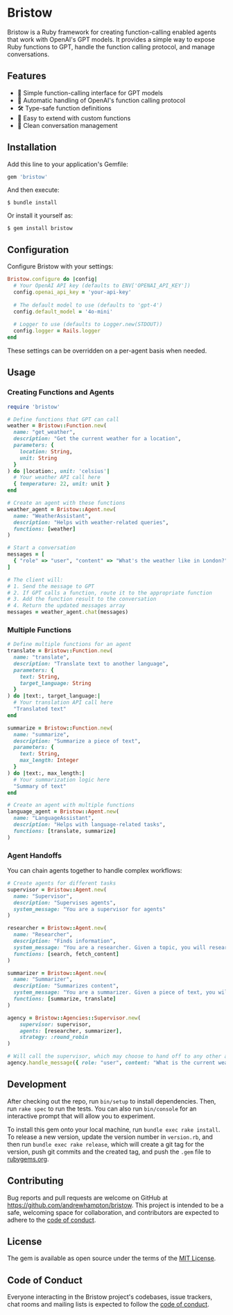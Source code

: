 # Bristow

Bristow is a Ruby framework for creating function-calling enabled agents that work with OpenAI's GPT models. It provides a simple way to expose Ruby functions to GPT, handle the function calling protocol, and manage conversations.

## Features

- 🤖 Simple function-calling interface for GPT models
- 🔄 Automatic handling of OpenAI's function calling protocol
- 🛠 Type-safe function definitions
- 🔌 Easy to extend with custom functions
- 📝 Clean conversation management

## Installation

Add this line to your application's Gemfile:

```ruby
gem 'bristow'
```

And then execute:

    $ bundle install

Or install it yourself as:

    $ gem install bristow

## Configuration

Configure Bristow with your settings:

```ruby
Bristow.configure do |config|
  # Your OpenAI API key (defaults to ENV['OPENAI_API_KEY'])
  config.openai_api_key = 'your-api-key'
  
  # The default model to use (defaults to 'gpt-4')
  config.default_model = '4o-mini'
  
  # Logger to use (defaults to Logger.new(STDOUT))
  config.logger = Rails.logger
end
```

These settings can be overridden on a per-agent basis when needed.

## Usage

### Creating Functions and Agents

```ruby
require 'bristow'

# Define functions that GPT can call
weather = Bristow::Function.new(
  name: "get_weather",
  description: "Get the current weather for a location",
  parameters: {
    location: String,
    unit: String
  }
) do |location:, unit: 'celsius'|
  # Your weather API call here
  { temperature: 22, unit: unit }
end

# Create an agent with these functions
weather_agent = Bristow::Agent.new(
  name: "WeatherAssistant",
  description: "Helps with weather-related queries",
  functions: [weather]
)

# Start a conversation
messages = [
  { "role" => "user", "content" => "What's the weather like in London?" }
]

# The client will:
# 1. Send the message to GPT
# 2. If GPT calls a function, route it to the appropriate function
# 3. Add the function result to the conversation
# 4. Return the updated messages array
messages = weather_agent.chat(messages)
```

### Multiple Functions

```ruby
# Define multiple functions for an agent
translate = Bristow::Function.new(
  name: "translate",
  description: "Translate text to another language",
  parameters: {
    text: String,
    target_language: String
  }
) do |text:, target_language:|
  # Your translation API call here
  "Translated text"
end

summarize = Bristow::Function.new(
  name: "summarize",
  description: "Summarize a piece of text",
  parameters: {
    text: String,
    max_length: Integer
  }
) do |text:, max_length:|
  # Your summarization logic here
  "Summary of text"
end

# Create an agent with multiple functions
language_agent = Bristow::Agent.new(
  name: "LanguageAssistant",
  description: "Helps with language-related tasks",
  functions: [translate, summarize]
)
```

### Agent Handoffs

You can chain agents together to handle complex workflows:

```ruby
# Create agents for different tasks
supervisor = Bristow::Agent.new(
  name: "Supervisor",
  description: "Supervises agents",
  system_message: "You are a supervisor for agents"
)

researcher = Bristow::Agent.new(
  name: "Researcher",
  description: "Finds information",
  system_message: "You are a researcher. Given a topic, you will research it.",
  functions: [search, fetch_content]
)

summarizer = Bristow::Agent.new(
  name: "Summarizer",
  description: "Summarizes content",
  system_message: "You are a summarizer. Given a piece of text, you will summarize it.",
  functions: [summarize, translate]
)

agency = Bristow::Agencies::Supervisor.new(
    supervisor: supervisor,
    agents: [researcher, summarizer],
    strategy: :round_robin
)

# Will call the supervisor, which may choose to hand off to any other agent repeatedly until the task is completed.
agency.handle_message({ role: "user", content: "What is the current weather in London? Please provide the answer in Spanish." }) 

```

## Development

After checking out the repo, run `bin/setup` to install dependencies. Then, run `rake spec` to run the tests. You can also run `bin/console` for an interactive prompt that will allow you to experiment.

To install this gem onto your local machine, run `bundle exec rake install`. To release a new version, update the version number in `version.rb`, and then run `bundle exec rake release`, which will create a git tag for the version, push git commits and the created tag, and push the `.gem` file to [rubygems.org](https://rubygems.org).

## Contributing

Bug reports and pull requests are welcome on GitHub at https://github.com/andrewhampton/bristow. This project is intended to be a safe, welcoming space for collaboration, and contributors are expected to adhere to the [code of conduct](https://github.com/andrewhampton/bristow/blob/main/CODE_OF_CONDUCT.md).

## License

The gem is available as open source under the terms of the [MIT License](https://opensource.org/licenses/MIT).

## Code of Conduct

Everyone interacting in the Bristow project's codebases, issue trackers, chat rooms and mailing lists is expected to follow the [code of conduct](https://github.com/andrewhampton/bristow/blob/main/CODE_OF_CONDUCT.md).
